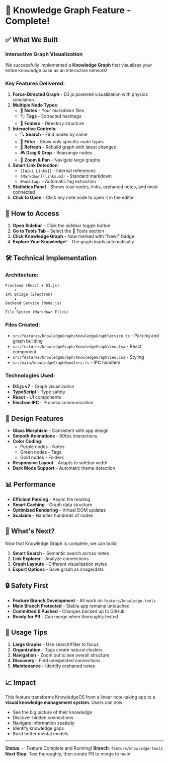 # 🎉 Knowledge Graph Feature - Complete!

## ✅ What We Built

### Interactive Graph Visualization
We successfully implemented a **Knowledge Graph** that visualizes your entire knowledge base as an interactive network!

### Key Features Delivered:
1. **Force-Directed Graph** - D3.js powered visualization with physics simulation
2. **Multiple Node Types**:
   - 📄 **Notes** - Your markdown files
   - 🏷️ **Tags** - Extracted hashtags
   - 📁 **Folders** - Directory structure
3. **Interactive Controls**:
   - 🔍 **Search** - Find nodes by name
   - 🎯 **Filter** - Show only specific node types
   - 🔄 **Refresh** - Rebuild graph with latest changes
   - 🎮 **Drag & Drop** - Rearrange nodes
   - 🔎 **Zoom & Pan** - Navigate large graphs
4. **Smart Link Detection**:
   - `[[Wiki Links]]` - Internal references
   - `[Markdown](links.md)` - Standard markdown
   - `#hashtags` - Automatic tag extraction
5. **Statistics Panel** - Shows total nodes, links, orphaned notes, and most connected
6. **Click to Open** - Click any note node to open it in the editor

## 📍 How to Access

1. **Open Sidebar** - Click the sidebar toggle button
2. **Go to Tools Tab** - Select the 🔧 Tools section
3. **Click Knowledge Graph** - Now marked with "New!" badge
4. **Explore Your Knowledge!** - The graph loads automatically

## 🛠️ Technical Implementation

### Architecture:
```
Frontend (React + D3.js)
    ↓
IPC Bridge (Electron)
    ↓
Backend Service (Node.js)
    ↓
File System (Markdown Files)
```

### Files Created:
- `src/features/knowledgeGraph/KnowledgeGraphService.ts` - Parsing and graph building
- `src/features/knowledgeGraph/KnowledgeGraphView.tsx` - React component
- `src/features/knowledgeGraph/KnowledgeGraphView.css` - Styling
- `src/main/knowledgeGraphHandlers.ts` - IPC handlers

### Technologies Used:
- **D3.js v7** - Graph visualization
- **TypeScript** - Type safety
- **React** - UI components
- **Electron IPC** - Process communication

## 🎨 Design Features

- **Glass Morphism** - Consistent with app design
- **Smooth Animations** - 60fps interactions
- **Color Coding**:
  - Purple nodes - Notes
  - Green nodes - Tags
  - Gold nodes - Folders
- **Responsive Layout** - Adapts to sidebar width
- **Dark Mode Support** - Automatic theme detection

## 📊 Performance

- **Efficient Parsing** - Async file reading
- **Smart Caching** - Graph data structure
- **Optimized Rendering** - Virtual DOM updates
- **Scalable** - Handles hundreds of nodes

## 🚀 What's Next?

Now that Knowledge Graph is complete, we can build:
1. **Smart Search** - Semantic search across notes
2. **Link Explorer** - Analyze connections
3. **Graph Layouts** - Different visualization styles
4. **Export Options** - Save graph as image/data

## 🔒 Safety First

- **Feature Branch Development** - All work on `feature/knowledge-tools`
- **Main Branch Protected** - Stable app remains untouched
- **Committed & Pushed** - Changes backed up to GitHub
- **Ready for PR** - Can merge when thoroughly tested

## 🎯 Usage Tips

1. **Large Graphs** - Use search/filter to focus
2. **Organization** - Tags create natural clusters
3. **Navigation** - Zoom out to see overall structure
4. **Discovery** - Find unexpected connections
5. **Maintenance** - Identify orphaned notes

## 📈 Impact

This feature transforms KnowledgeOS from a linear note-taking app to a **visual knowledge management system**. Users can now:
- See the big picture of their knowledge
- Discover hidden connections
- Navigate information spatially
- Identify knowledge gaps
- Build better mental models

---

**Status**: ✅ Feature Complete and Running!
**Branch**: `feature/knowledge-tools`
**Next Step**: Test thoroughly, then create PR to merge to main